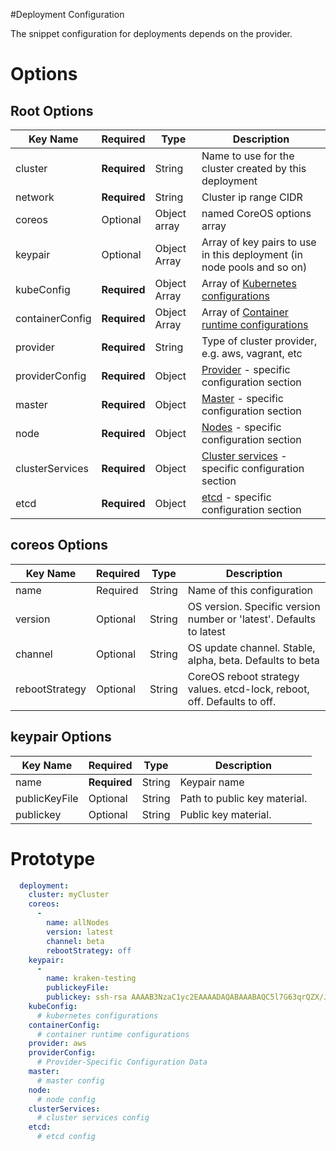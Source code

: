 #Deployment Configuration

The snippet configuration for deployments depends on the provider.

# Options
## Root Options
| Key Name | Required | Type | Description|
| --- | --- | --- | --- |
| cluster | __Required__ | String | Name to use for the cluster created by this deployment |
| network | __Required__ | String | Cluster ip range CIDR |
| coreos | Optional | Object array | named CoreOS options array|
| keypair | Optional | Object Array | Array of key pairs to use in this deployment (in node pools and so on) |
| kubeConfig | __Required__ | Object Array | Array of [Kubernetes configurations](kubernetes.md) |
| containerConfig | __Required__ | Object Array | Array of [Container runtime configurations](container.md) |
| provider | __Required__ | String | Type of cluster provider, e.g. aws, vagrant, etc |
| providerConfig | __Required__ | Object | [Provider](deployments/README.md) - specific configuration section |
| master | __Required__ | Object | [Master](master.md) - specific configuration section |
| node | __Required__ | Object | [Nodes](nodes.md) - specific configuration section |
| clusterServices | __Required__ | Object | [Cluster services](clusterservices.md) - specific configuration section |
| etcd | __Required__ | Object | [etcd](nodes.md) - specific configuration section |


## coreos Options

| Key Name | Required | Type | Description|
| --- | --- | --- | --- |
| name | Required | String | Name of this configuration|
| version | Optional | String | OS version. Specific version number or 'latest'. Defaults to latest |
| channel | Optional | String | OS update channel. Stable, alpha, beta. Defaults to beta |
| rebootStrategy | Optional | String | CoreOS reboot strategy values. etcd-lock, reboot, off. Defaults to off. |

## keypair Options

| Key Name | Required | Type | Description|
| --- | --- | --- | --- |
| name | __Required__ | String | Keypair name |
| publicKeyFile | Optional | String | Path to public key material. |
| publickey | Optional | String | Public key material. |


# Prototype
```yaml
  deployment:
    cluster: myCluster
    coreos:
      -
        name: allNodes
        version: latest
        channel: beta
        rebootStrategy: off
    keypair:
      -
        name: kraken-testing
        publickeyFile:
        publickey: ssh-rsa AAAAB3NzaC1yc2EAAAADAQABAAABAQC5l7G63qrQZX/JomlW4jL6JP8ZIWVuQboRcBmD8AzQC5L/z2wBpfw9URGonreBNfiA/ASZ9XndKc4THj3D4a0jd87hlwwRRaL8m5cYvU4J5g2224FRbOhmvxItmrwDE1pIK/wkvZbgyhTtgNW3B+nmTmhni1q3GRH+TmXwE6OT6pcoUdvraMbMoSBeUsserwAGxc0GnEp+LPESfrNLSP5+DRcg/JpqFNE+Teg6SV3F98l0DPAW1/BEGQcuCPv2XOZ3QKaz3WUR9CRiC7oIRGRL8LL8j3DTM7mJX9EDE4J94fqBDAMYV0vpQgTHxwP3nj62CeUcwNGnWyPOOiM1TquD dummy@donotuse.io
    kubeConfig:
      # kubernetes configurations
    containerConfig:
      # container runtime configurations
    provider: aws
    providerConfig:
      # Provider-Specific Configuration Data
    master:
      # master config
    node:
      # node config
    clusterServices:
      # cluster services config
    etcd:
      # etcd config
```

